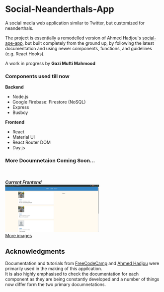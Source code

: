 # Social-Neanderthals-App
A social media web application similar to Twitter, but customized for neanderthals.

The project is essentially a remodelled version of Ahmed Hadjou's [social-ape-app](https://github.com/hidjou), but built completely from the ground up, by following the latest documentation and using newer components, functions, and guidelines (e.g. React Hooks).

A work in progress by **Gazi Mufti Mahmood**


### Components used till now
**Backend**
- Node.js
- Google Firebase: Firestore (NoSQL) 
- Express
- Busboy

**Frontend**
- React
- Material UI
- React Router DOM
- Day.js

### More Documnetaion Coming Soon...
\
\
***Current Frontend***\
<img src="images/loaded.PNG" width="60%">\
[More images](/images/)

## Acknowledgments

Documentation and tutorials from [FreeCodeCamp](https://www.freecodecamp.org/learn/) and [Ahmed Hadjou](https://www.youtube.com/channel/UC2-slOJImuSc20Drbf88qvg) were primarily used in the making of this appilcation.\
It is also highly emphasised to check the documentation for each component as they are being constantly developed and a number of things now differ form the two primary documnetations.
